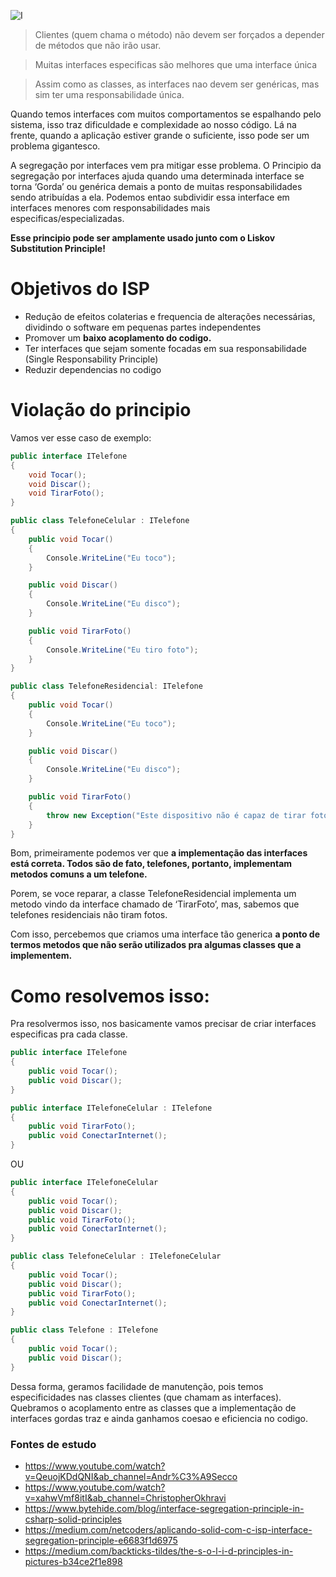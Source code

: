 ![I](https://github.com/VictorMarri/SOLID_PRINCIPLES/assets/55095546/3abe9783-38e9-4c79-a747-b5d506f98a2a)

> Clientes (quem chama o método) não devem ser forçados a depender de métodos que não irão usar.
> 

> Muitas interfaces especificas são melhores que uma interface única
> 

> Assim como as classes, as interfaces nao devem ser genéricas, mas sim ter uma responsabilidade única.
>

Quando temos interfaces com muitos comportamentos se espalhando pelo sistema, isso traz dificuldade e complexidade ao nosso código. Lá na frente, quando a aplicação estiver grande o suficiente, isso pode ser um problema gigantesco. 

A segregação por interfaces vem pra mitigar esse problema. O Principio da segregação por interfaces ajuda quando uma determinada interface se torna ‘Gorda’ ou genérica demais a ponto de muitas responsabilidades sendo atribuídas a ela. Podemos entao subdividir essa interface em interfaces menores com responsabilidades mais especificas/especializadas. 

******************************************************************************************************************************************Esse principio pode ser amplamente usado junto com o Liskov Substitution Principle!******************************************************************************************************************************************

# Objetivos do ISP

- Redução de efeitos colaterias e frequencia de alterações necessárias, dividindo o software em pequenas partes independentes
- Promover um **********************************************************baixo acoplamento do codigo.**********************************************************
- Ter interfaces que sejam somente focadas em sua responsabilidade (Single Responsability Principle)
- Reduzir dependencias no codigo

# Violação do principio

Vamos ver esse caso de exemplo:

```csharp
public interface ITelefone
{
	void Tocar();
    void Discar();
	void TirarFoto();
}
```


```csharp
public class TelefoneCelular : ITelefone
{
	public void Tocar()
	{
		Console.WriteLine("Eu toco");
	}

	public void Discar()
	{
		Console.WriteLine("Eu disco");
	}

	public void TirarFoto()
	{
		Console.WriteLine("Eu tiro foto");
	}
}
```


```csharp
public class TelefoneResidencial: ITelefone
{
	public void Tocar()
	{
		Console.WriteLine("Eu toco");
	}

	public void Discar()
	{
		Console.WriteLine("Eu disco");
	}

	public void TirarFoto()
	{
		throw new Exception("Este dispositivo não é capaz de tirar foto.");
	}
}
```
Bom, primeiramente podemos ver que ********************************a implementação das interfaces está correta. Todos são de fato, telefones, portanto, implementam metodos comuns a um telefone.******************************** 

Porem, se voce reparar, a classe TelefoneResidencial implementa um metodo vindo da interface chamado de ‘TirarFoto’, mas, sabemos que telefones residenciais não tiram fotos. 

Com isso, percebemos que criamos uma interface tão generica **************************************************a ponto de termos metodos que não serão utilizados pra algumas classes que a implementem.**************************************************

# Como resolvemos isso:

Pra resolvermos isso, nos basicamente vamos precisar de criar interfaces especificas pra cada classe.


```csharp
public interface ITelefone
{
	public void Tocar();
	public void Discar();
}
```

```csharp
public interface ITelefoneCelular : ITelefone
{
	public void TirarFoto();
	public void ConectarInternet();
}
```

OU

```csharp
public interface ITelefoneCelular
{
	public void Tocar();
	public void Discar();
	public void TirarFoto();
	public void ConectarInternet();
}
```

```csharp
public class TelefoneCelular : ITelefoneCelular
{
	public void Tocar();
	public void Discar();
	public void TirarFoto();
	public void ConectarInternet();
}
```

```csharp
public class Telefone : ITelefone
{
	public void Tocar();
	public void Discar();
}
```

Dessa forma, geramos facilidade de manutenção, pois temos especificidades nas classes clientes (que chamam as interfaces). Quebramos o acoplamento entre as classes que a implementação de interfaces gordas traz e ainda ganhamos coesao e eficiencia no codigo. 

### Fontes de estudo

- https://www.youtube.com/watch?v=QeuojKDdQNI&ab_channel=Andr%C3%A9Secco
- https://www.youtube.com/watch?v=xahwVmf8itI&ab_channel=ChristopherOkhravi
- https://www.bytehide.com/blog/interface-segregation-principle-in-csharp-solid-principles
- https://medium.com/netcoders/aplicando-solid-com-c-isp-interface-segregation-principle-e6683f1d6975
- https://medium.com/backticks-tildes/the-s-o-l-i-d-principles-in-pictures-b34ce2f1e898
